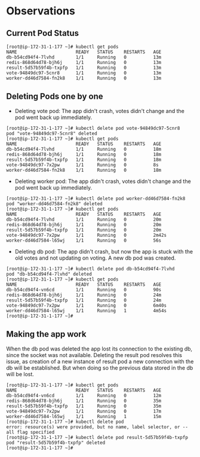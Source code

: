 
# Observations

## Current Pod Status
```
[root@ip-172-31-1-177 ~]# kubectl get pods
NAME                      READY   STATUS    RESTARTS   AGE
db-b54cd94f4-7lvhd        1/1     Running   0          13m
redis-868d64d78-bjh6j     1/1     Running   0          13m
result-5d57b59f4b-txpfp   1/1     Running   0          13m
vote-94849dc97-5cnr8      1/1     Running   0          13m
worker-dd46d7584-fn2k8    1/1     Running   0          13m
```

## Deleting Pods one by one
- Deleting vote pod: The app didn't crash, votes didn't change and the pod went back up immediately.
```
[root@ip-172-31-1-177 ~]# kubectl delete pod vote-94849dc97-5cnr8
pod "vote-94849dc97-5cnr8" deleted
[root@ip-172-31-1-177 ~]# kubectl get pods
NAME                      READY   STATUS    RESTARTS   AGE
db-b54cd94f4-7lvhd        1/1     Running   0          18m
redis-868d64d78-bjh6j     1/1     Running   0          18m
result-5d57b59f4b-txpfp   1/1     Running   0          18m
vote-94849dc97-7x2pw      1/1     Running   0          8s
worker-dd46d7584-fn2k8    1/1     Running   0          18m
```

- Deleting worker pod: The app didn't crash, votes didn't change and the pod went back up immediately.
```
[root@ip-172-31-1-177 ~]# kubectl delete pod worker-dd46d7584-fn2k8
pod "worker-dd46d7584-fn2k8" deleted
[root@ip-172-31-1-177 ~]# kubectl get pods
NAME                      READY   STATUS    RESTARTS   AGE
db-b54cd94f4-7lvhd        1/1     Running   0          20m
redis-868d64d78-bjh6j     1/1     Running   0          20m
result-5d57b59f4b-txpfp   1/1     Running   0          20m
vote-94849dc97-7x2pw      1/1     Running   0          2m42s
worker-dd46d7584-l65wj    1/1     Running   0          56s
```

- Deleting db pod: The app didn't crash, but now the app is stuck with the old votes and not updating on voting. A new db pod was created.
```
[root@ip-172-31-1-177 ~]# kubectl delete pod db-b54cd94f4-7lvhd
pod "db-b54cd94f4-7lvhd" deleted
[root@ip-172-31-1-177 ~]# kubectl get pods
NAME                      READY   STATUS    RESTARTS   AGE
db-b54cd94f4-vn6cd        1/1     Running   0          90s
redis-868d64d78-bjh6j     1/1     Running   0          24m
result-5d57b59f4b-txpfp   1/1     Running   0          24m
vote-94849dc97-7x2pw      1/1     Running   0          6m40s
worker-dd46d7584-l65wj    1/1     Running   1          4m54s
[root@ip-172-31-1-177 ~]#
```

## Making the app work

When the db pod was deleted the app lost its connection to the existing db, since the socket was not available. Deleting the result pod resolves this issue, as creation of a new instance of result pod a new connection with the db will be established. But when doing so the previous data stored in the db will be lost.

```
[root@ip-172-31-1-177 ~]# kubectl get pods
NAME                      READY   STATUS    RESTARTS   AGE
db-b54cd94f4-vn6cd        1/1     Running   0          12m
redis-868d64d78-bjh6j     1/1     Running   0          35m
result-5d57b59f4b-txpfp   1/1     Running   0          35m
vote-94849dc97-7x2pw      1/1     Running   0          17m
worker-dd46d7584-l65wj    1/1     Running   1          15m
[root@ip-172-31-1-177 ~]# kubectl delete pod
error: resource(s) were provided, but no name, label selector, or --all flag specified
[root@ip-172-31-1-177 ~]# kubectl delete pod result-5d57b59f4b-txpfp
pod "result-5d57b59f4b-txpfp" deleted
[root@ip-172-31-1-177 ~]#
```



